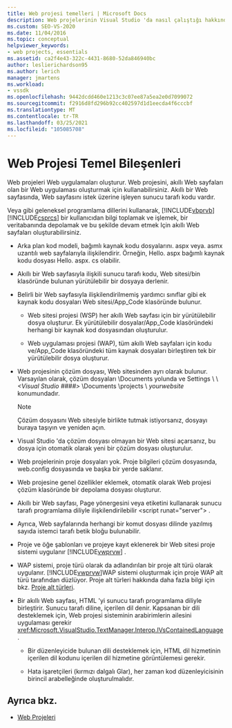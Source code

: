 ```yaml
---
title: Web projesi temelleri | Microsoft Docs
description: Web projelerinin Visual Studio 'da nasıl çalıştığı hakkında iç ayrıntıları öğrenin.
ms.custom: SEO-VS-2020
ms.date: 11/04/2016
ms.topic: conceptual
helpviewer_keywords:
- web projects, essentials
ms.assetid: ca2f4e43-322c-4431-8680-52da846940bc
author: leslierichardson95
ms.author: lerich
manager: jmartens
ms.workload:
- vssdk
ms.openlocfilehash: 9442dcdd460e1213c3c07ee87a5ea2e0d7099072
ms.sourcegitcommit: f2916d8fd296b92cc402597d1d1eecda4f6cccbf
ms.translationtype: MT
ms.contentlocale: tr-TR
ms.lasthandoff: 03/25/2021
ms.locfileid: "105085708"
---
```

# <a name="web-project-essentials"></a>Web Projesi Temel Bileşenleri
Web projeleri Web uygulamaları oluşturur. Web projesini, akıllı Web sayfaları olan bir Web uygulaması oluşturmak için kullanabilirsiniz. Akıllı bir Web sayfasında, Web sayfasını istek üzerine işleyen sunucu tarafı kodu vardır.

 Veya gibi geleneksel programlama dillerini kullanarak, [!INCLUDE[vbprvb](../../code-quality/includes/vbprvb_md.md)] [!INCLUDE[csprcs](../../data-tools/includes/csprcs_md.md)] bir kullanıcıdan bilgi toplamak ve işlemek, bir veritabanında depolamak ve bu şekilde devam etmek Için akıllı Web sayfaları oluşturabilirsiniz.

- Arka plan kod modeli, bağımlı kaynak kodu dosyalarını. aspx veya. asmx uzantılı web sayfalarıyla ilişkilendirir. Örneğin, Hello. aspx bağımlı kaynak kodu dosyası Hello. aspx. cs olabilir.

- Akıllı bir Web sayfasıyla ilişkili sunucu tarafı kodu, Web sitesi/bin klasöründe bulunan yürütülebilir bir dosyaya derlenir.

- Belirli bir Web sayfasıyla ilişkilendirilmemiş yardımcı sınıflar gibi ek kaynak kodu dosyaları Web sitesi/App_Code klasöründe bulunur.

  - Web sitesi projesi (WSP) her akıllı Web sayfası için bir yürütülebilir dosya oluşturur. Ek yürütülebilir dosyalar/App_Code klasöründeki herhangi bir kaynak kod dosyasından oluşturulur.

  - Web uygulaması projesi (WAP), tüm akıllı Web sayfaları için kodu ve/App_Code klasöründeki tüm kaynak dosyaları birleştiren tek bir yürütülebilir dosya oluşturur.

- Web projesinin çözüm dosyası, Web sitesinden ayrı olarak bulunur. Varsayılan olarak, çözüm dosyaları \Documents yolunda ve Settings \\  \\ *\<Visual Studio ####>* \Documents \projects \\ *yourwebsite* konumundadır.

  > [!NOTE]
  > Çözüm dosyasını Web sitesiyle birlikte tutmak istiyorsanız, dosyayı buraya taşıyın ve yeniden açın.

- Visual Studio 'da çözüm dosyası olmayan bir Web sitesi açarsanız, bu dosya için otomatik olarak yeni bir çözüm dosyası oluşturulur.

- Web projelerinin proje dosyaları yok. Proje bilgileri çözüm dosyasında, web.config dosyasında ve başka bir yerde saklanır.

- Web projesine genel özellikler eklemek, otomatik olarak Web projesi çözüm klasöründe bir depolama dosyası oluşturur.

- Akıllı bir Web sayfası, Page yönergesini veya etiketini kullanarak sunucu tarafı programlama diliyle ilişkilendirilebilir \<script runat="server"> .

- Ayrıca, Web sayfalarında herhangi bir komut dosyası dilinde yazılmış sayıda istemci tarafı betik bloğu bulunabilir.

- Proje ve öğe şablonları ve projeye kayıt eklenerek bir Web sitesi proje sistemi uygulanır [!INCLUDE[vwprvw](../../extensibility/internals/includes/vwprvw_md.md)] .

- WAP sistemi, proje türü olarak da adlandırılan bir proje alt türü olarak uygulanır. [!INCLUDE[vwprvw](../../extensibility/internals/includes/vwprvw_md.md)]WAP sistemi oluşturmak için proje WAP alt türü tarafından düzlüyor. Proje alt türleri hakkında daha fazla bilgi için bkz. [Proje alt türleri](../../extensibility/internals/project-subtypes.md).

- Bir akıllı Web sayfası, HTML 'yi sunucu tarafı programlama diliyle birleştirir. Sunucu tarafı diline, içerilen dil denir. Kapsanan bir dili desteklemek için, Web projesi sisteminin arabirimlerin ailesini uygulaması gerekir <xref:Microsoft.VisualStudio.TextManager.Interop.IVsContainedLanguage> .

  - Bir düzenleyicide bulunan dili desteklemek için, HTML dil hizmetinin içerilen dil kodunu içerilen dil hizmetine görüntülemesi gerekir.

  - Hata işaretçileri (kırmızı dalgalı Glar), her zaman kod düzenleyicisinin birincil arabelleğinde oluşturulmalıdır.

## <a name="see-also"></a>Ayrıca bkz.
- [Web Projeleri](../../extensibility/internals/web-projects.md)
